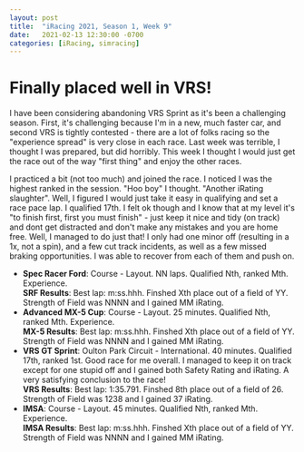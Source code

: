 ```yaml
---
layout: post
title:  "iRacing 2021, Season 1, Week 9"
date:   2021-02-13 12:30:00 -0700
categories: [iRacing, simracing]
---
```

# Finally placed well in VRS!

I have been considering abandoning VRS Sprint as it's been a challenging season. First, it's challenging because I'm in a new, much faster car, and second VRS is tightly contested - there are a lot of folks racing so the "experience spread" is very close in each race. Last week was terrible, I thought I was prepared, but did horribly. This week I thought I would just get the race out of the way "first thing" and enjoy the other races.

I practiced a bit (not too much) and joined the race. I noticed I was the highest ranked in the session. "Hoo boy" I thought. "Another iRating slaughter". Well, I figured I would just take it easy in qualifying and set a race pace lap. I qualified 17th. I felt ok though and I know that at my level it's "to finish first, first you must finish" - just keep it nice and tidy (on track) and dont get distracted and don't make any mistakes and you are home free. Well, I managed to do just that! I only had one minor off (resulting in a 1x, not a spin), and a few cut track incidents, as well as a few missed braking opportunities. I was able to recover from each of them and push on.

* **Spec Racer Ford**: Course - Layout. NN laps. Qualified Nth, ranked Mth. Experience.  
**SRF Results**: Best lap: m:ss.hhh. Finshed Xth place out of a field of YY. Strength of Field was NNNN and I gained MM iRating.  
* **Advanced MX-5 Cup**: Course - Layout. 25 minutes. Qualified Nth, ranked Mth. Experience.  
**MX-5 Results**: Best lap: m:ss.hhh. Finshed Xth place out of a field of YY. Strength of Field was NNNN and I gained MM iRating.
* **VRS GT Sprint**: Oulton Park Circuit - International. 40 minutes. Qualified 17th, ranked 1st. Good race for me overall. I managed to keep it on track except for one stupid off and I gained both Safety Rating and iRating. A very satisfying conclusion to the race!  
**VRS Results**: Best lap: 1:35.791. Finshed 8th place out of a field of 26. Strength of Field was 1238 and I gained 37 iRating.
* **IMSA**: Course - Layout. 45 minutes. Qualified Nth, ranked Mth. Experience.  
**IMSA Results**: Best lap: m:ss.hhh. Finshed Xth place out of a field of YY. Strength of Field was NNNN and I gained MM iRating.
